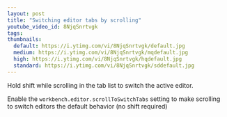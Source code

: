 ```yaml
---
layout: post
title: "Switching editor tabs by scrolling"
youtube_video_id: 8NjqSnrtvgk
tags:
thumbnails:
  default: https://i.ytimg.com/vi/8NjqSnrtvgk/default.jpg
  medium: https://i.ytimg.com/vi/8NjqSnrtvgk/mqdefault.jpg
  high: https://i.ytimg.com/vi/8NjqSnrtvgk/hqdefault.jpg
  standard: https://i.ytimg.com/vi/8NjqSnrtvgk/sddefault.jpg
---
```


Hold shift while scrolling in the tab list to switch the active editor.

Enable the `workbench.editor.scrollToSwitchTabs` setting to make scrolling to switch editors the default behavior (no shift required)
